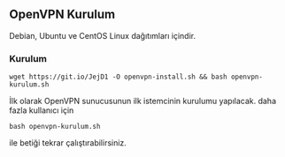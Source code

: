 ## OpenVPN Kurulum

Debian, Ubuntu ve CentOS Linux dağıtımları içindir.

### Kurulum

`wget https://git.io/JejD1 -O openvpn-install.sh && bash openvpn-kurulum.sh`

İlk olarak OpenVPN sunucusunun ilk istemcinin kurulumu yapılacak. daha fazla kullanıcı için

`bash openvpn-kurulum.sh`

ile betiği tekrar çalıştırabilirsiniz.

